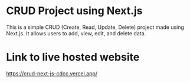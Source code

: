 # CRUD Project using Next.js

This is a simple CRUD (Create, Read, Update, Delete) project made using Next.js. It allows users to add, view, edit, and delete data.

# Link to live hosted website

https://crud-next-js-cdcc.vercel.app/
